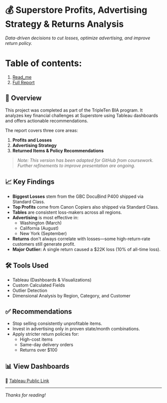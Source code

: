 # 💰 Superstore Profits, Advertising Strategy & Returns Analysis

_Data-driven decisions to cut losses, optimize advertising, and improve return policy._


# Table of contents: 
1. [Read_me](https://github.com/couign/Data_Projects_TripleTen/blob/main/Superstore%20Dashboard/Read-Me_Superstore-Dashboard.md)
2. [Full Report](https://github.com/couign/Data_Projects_TripleTen/blob/main/Superstore%20Dashboard/Read-Me_Superstore-Dashboard.md)


## 🧾 Overview

This project was completed as part of the TripleTen BIA program. It analyzes key financial challenges at Superstore using Tableau dashboards and offers actionable recommendations.

The report covers three core areas:

1. **Profits and Losses**
2. **Advertising Strategy**
3. **Returned Items & Policy Recommendations**

> _Note: This version has been adapted for GitHub from coursework. Further refinements to improve presentation are ongoing._

## 📈 Key Findings

- **Biggest Losses** stem from the GBC DocuBind P400 shipped via Standard Class.
- **Top Profits** come from Canon Copiers also shipped via Standard Class.
- **Tables** are consistent loss-makers across all regions.
- **Advertising** is most effective in:
  - Washington (March)
  - California (August)
  - New York (September)
- **Returns** don't always correlate with losses—some high-return-rate customers still generate profit.
- **Major Outlier:** A single return caused a $22K loss (10% of all-time loss).

## 🛠 Tools Used

- Tableau (Dashboards & Visualizations)
- Custom Calculated Fields
- Outlier Detection
- Dimensional Analysis by Region, Category, and Customer

## ✅ Recommendations

- Stop selling consistently unprofitable items.
- Invest in advertising only in proven state/month combinations.
- Apply stricter return policies for:
  - High-cost items
  - Same-day delivery orders
  - Returns over $100

## 📊 View Dashboards

📌 [Tableau Public Link]([https://public.tableau.com/shared/BHRKGQ372?:display_count=n&:origin=viz_share_link](https://public.tableau.com/views/Sprint4_project_CI_2025/part1?:language=en-US&:sid=&:redirect=auth&:display_count=n&:origin=viz_share_link))

---

_Thanks for reading!_
